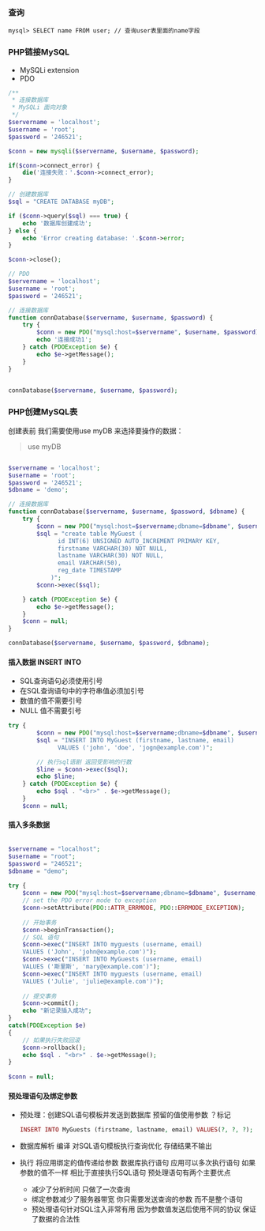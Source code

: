 ### 查询

```mssql
mysql> SELECT name FROM user; // 查询user表里面的name字段
```



### PHP链接MySQL

* MySQLi extension
* PDO 

```php
/**
 * 连接数据库
 * MySQLi 面向对象
 */
$servername = 'localhost';
$username = 'root';
$password = '246521';

$conn = new mysqli($servername, $username, $password);

if($conn->connect_error) {
    die('连接失败：'.$conn->connect_error);
}

// 创建数据库
$sql = "CREATE DATABASE myDB";

if ($conn->query($sql) === true) {
    echo '数据库创建成功';
} else {
    echo 'Error creating database: '.$conn->error;
}

$conn->close();

// PDO
$servername = 'localhost';
$username = 'root';
$password = '246521';

// 连接数据库
function connDatabase($servername, $username, $password) {
    try {
        $conn = new PDO("mysql:host=$servername", $username, $password);
        echo '连接成功1';
    } catch (PDOException $e) {
        echo $e->getMessage();
    }
}


connDatabase($servername, $username, $password);
```

### PHP创建MySQL表

创建表前 我们需要使用use myDB 来选择要操作的数据：

> use myDB

```php

$servername = 'localhost';
$username = 'root';
$password = '246521';
$dbname = 'demo';

// 连接数据库
function connDatabase($servername, $username, $password, $dbname) {
    try {
        $conn = new PDO("mysql:host=$servername;dbname=$dbname", $username, $password);
        $sql = "create table MyGuest (
              id INT(6) UNSIGNED AUTO_INCREMENT PRIMARY KEY,
              firstname VARCHAR(30) NOT NULL,
              lastname VARCHAR(30) NOT NULL,
              email VARCHAR(50),
              reg_date TIMESTAMP
            )";
        $conn->exec($sql);

    } catch (PDOException $e) {
        echo $e->getMessage();
    }
    $conn = null;
}

connDatabase($servername, $username, $password, $dbname);
```



#### 插入数据 INSERT INTO

* SQL查询语句必须使用引号
* 在SQL查询语句中的字符串值必须加引号
* 数值的值不需要引号
* NULL 值不需要引号



```php
try {
        $conn = new PDO("mysql:host=$servername;dbname=$dbname", $username, $password);
        $sql = "INSERT INTO MyGuest (firstname, lastname, email)
              VALUES ('john', 'doe', 'jogn@example.com')";

        // 执行sql语剧 返回受影响的行数
        $line = $conn->exec($sql);
        echo $line;
    } catch (PDOException $e) {
        echo $sql . "<br>" . $e->getMessage();
    }
    $conn = null;
```



#### 插入多条数据

```php

$servername = "localhost";
$username = "root";
$password = "246521";
$dbname = "demo";
 
try {
    $conn = new PDO("mysql:host=$servername;dbname=$dbname", $username, $password);
    // set the PDO error mode to exception
    $conn->setAttribute(PDO::ATTR_ERRMODE, PDO::ERRMODE_EXCEPTION);
 
    // 开始事务
    $conn->beginTransaction();
    // SQL 语句
    $conn->exec("INSERT INTO myguests (username, email) 
    VALUES ('John', 'john@example.com')");
    $conn->exec("INSERT INTO MyGuests (username, email) 
    VALUES ('斯里斯', 'mary@example.com')");
    $conn->exec("INSERT INTO myguests (username, email) 
    VALUES ('Julie', 'julie@example.com')");
 
    // 提交事务
    $conn->commit();
    echo "新记录插入成功";
}
catch(PDOException $e)
{
    // 如果执行失败回滚
    $conn->rollback();
    echo $sql . "<br>" . $e->getMessage();
}
 
$conn = null;
```



#### 预处理语句及绑定参数

* 预处理：创建SQL语句模板并发送到数据库 预留的值使用参数 ？标记

  ```php
  INSERT INTO MyGuests (firstname, lastname, email) VALUES(?, ?, ?);
  ```

* 数据库解析 编译 对SQL语句模板执行查询优化 存储结果不输出

* 执行 将应用绑定的值传递给参数 数据库执行语句 应用可以多次执行语句 如果参数的值不一样 相比于直接执行SQL语句 预处理语句有两个主要优点

  * 减少了分析时间 只做了一次查询
  * 绑定参数减少了服务器带宽 你只需要发送查询的参数 而不是整个语句
  * 预处理语句针对SQL注入非常有用 因为参数值发送后使用不同的协议 保证了数据的合法性



















































































